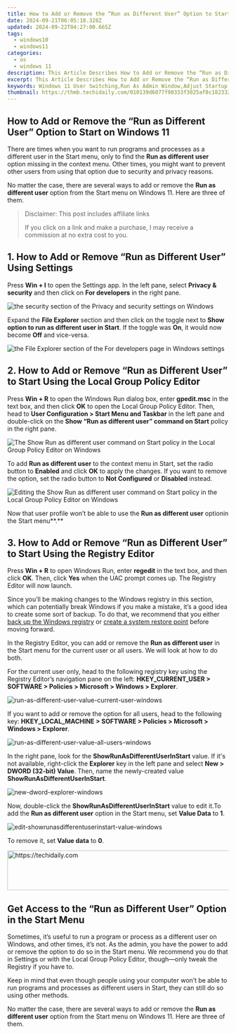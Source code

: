 ```yaml
---
title: How to Add or Remove the “Run as Different User” Option to Start on Windows 11
date: 2024-09-21T06:05:18.328Z
updated: 2024-09-22T04:27:00.665Z
tags:
  - windows10
  - windows11
categories:
  - os
  - windows 11
description: This Article Describes How to Add or Remove the “Run as Different User” Option to Start on Windows 11
excerpt: This Article Describes How to Add or Remove the “Run as Different User” Option to Start on Windows 11
keywords: Windows 11 User Switching,Run As Admin Window,Adjust Startup Rights,Modify User Controls Windows,Change Default User Mode,Alter Start Menu Policy,Manage Windows Security Options
thumbnail: https://thmb.techidaily.com/010139d6077f90333f3025af8c182332c9900266fd1f6067fe122889069013d2.jpg
---
```


## How to Add or Remove the “Run as Different User” Option to Start on Windows 11

 There are times when you want to run programs and processes as a different user in the Start menu, only to find the **Run as different user** option missing in the context menu. Other times, you might want to prevent other users from using that option due to security and privacy reasons.

 No matter the case, there are several ways to add or remove the **Run as different user** option from the Start menu on Windows 11\. Here are three of them.

>  Disclaimer: This post includes affiliate links
>
>  If you click on a link and make a purchase, I may receive a commission at no extra cost to you.
>

## 1\. How to Add or Remove “Run as Different User” Using Settings

 Press **Win + I** to open the Settings app. In the left pane, select **Privacy & security** and then click on **For developers** in the right pane.

![the security section of the Privacy and security settings on Windows](https://static1.makeuseofimages.com/wordpress/wp-content/uploads/2023/06/windows-settings-security.jpg)

 Expand the **File Explorer** section and then click on the toggle next to **Show option to run as different user in Start**. If the toggle was **On**, it would now become **Off** and vice-versa.

![the File Explorer section of the For developers page in Windows settings](https://static1.makeuseofimages.com/wordpress/wp-content/uploads/2023/06/windows-settings-for-devs-file-explorer.jpg)

## 2\. How to Add or Remove “Run as Different User” to Start Using the Local Group Policy Editor

 Press **Win + R** to open the Windows Run dialog box, enter **gpedit.msc** in the text box, and then click **OK** to open the Local Group Policy Editor. Then, head to **User Configuration > Start Menu and Taskbar** in the left pane and double-click on the **Show “Run as different user” command on Start** policy in the right pane.

![The Show Run as different user command on Start policy in the Local Group Policy Editor on Windows](https://static1.makeuseofimages.com/wordpress/wp-content/uploads/2023/06/run-as-different-user-policy-windows.jpg)

 To add **Run as different user** to the context menu in Start, set the radio button to **Enabled** and click **OK** to apply the changes. If you want to remove the option, set the radio button to **Not Configured** or **Disabled** instead.

![Editing the Show Run as different user command on Start policy in the Local Group Policy Editor on Windows](https://static1.makeuseofimages.com/wordpress/wp-content/uploads/2023/06/edit-run-as-different-user-policy-windows.jpg)

 Now that user profile won’t be able to use the **Run as different user** optionin the Start menu**.**

## 3\. How to Add or Remove “Run as Different User” to Start Using the Registry Editor

 Press **Win + R** to open Windows Run, enter **regedit** in the text box, and then click **OK**. Then, click **Yes** when the UAC prompt comes up. The Registry Editor will now launch.

 Since you’ll be making changes to the Windows registry in this section, which can potentially break Windows if you make a mistake, it’s a good idea to create some sort of backup. To do that, we recommend that you either [back up the Windows registry](https://www.makeuseof.com/tag/backup-restore-windows-registry/) or [create a system restore point](https://www.makeuseof.com/use-system-restore-windows/) before moving forward.

 In the Registry Editor, you can add or remove the **Run as different user** in the Start menu for the current user or all users. We will look at how to do both.

 For the current user only, head to the following registry key using the Registry Editor’s navigation pane on the left: **HKEY\_CURRENT\_USER > SOFTWARE > Policies > Microsoft > Windows > Explorer**.

![run-as-different-user-value-current-user-windows](https://static1.makeuseofimages.com/wordpress/wp-content/uploads/2023/06/run-as-different-user-value-current-user-windows.jpg)

 If you want to add or remove the option for all users, head to the following key: **HKEY\_LOCAL\_MACHINE > SOFTWARE > Policies > Microsoft > Windows > Explorer**.

![run-as-different-user-value-all-users-windows](https://static1.makeuseofimages.com/wordpress/wp-content/uploads/2023/06/run-as-different-user-value-all-users-windows.jpg)

 In the right pane, look for the **ShowRunAsDifferentUserInStart** value. If it's not available, right-click the **Explorer** key in the left pane and select **New > DWORD (32-bit) Value**. Then, name the newly-created value **ShowRunAsDifferentUserInStart**.

![new-dword-explorer-windows](https://static1.makeuseofimages.com/wordpress/wp-content/uploads/2023/06/new-dword-explorer-windows.jpg)

 Now, double-click the **ShowRunAsDifferentUserInStart** value to edit it.To add the **Run as different user** option in the Start menu, set **Value Data** to **1**.

![edit-showrunasdifferentuserinstart-value-windows](https://static1.makeuseofimages.com/wordpress/wp-content/uploads/2023/06/edit-showrunasdifferentuserinstart-value-windows.jpg)

 To remove it, set **Value data** to **0**.

<!-- affiliate ads begin -->
<a href="https://appsumo.8odi.net/c/5597632/2123737/7443" target="_top" id="2123737">
  <img src="//a.impactradius-go.com/display-ad/7443-2123737" border="0" alt="https://techidaily.com" width="728" height="90"/>
</a>
<img height="0" width="0" src="https://appsumo.8odi.net/i/5597632/2123737/7443" style="position:absolute;visibility:hidden;" border="0" />
<!-- affiliate ads end -->

## Get Access to the “Run as Different User” Option in the Start Menu

 Sometimes, it’s useful to run a program or process as a different user on Windows, and other times, it’s not. As the admin, you have the power to add or remove the option to do so in the Start menu. We recommend you do that in Settings or with the Local Group Policy Editor, though—only tweak the Registry if you have to.

 Keep in mind that even though people using your computer won’t be able to run programs and processes as different users in Start, they can still do so using other methods.

 No matter the case, there are several ways to add or remove the **Run as different user** option from the Start menu on Windows 11\. Here are three of them.

<ins class="adsbygoogle"
      style="display:block"
      data-ad-client="ca-pub-7571918770474297"
      data-ad-slot="8358498916"
      data-ad-format="auto"
      data-full-width-responsive="true"></ins>
    



